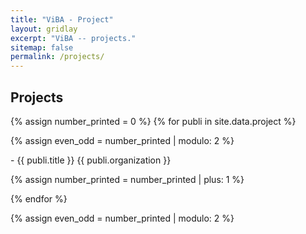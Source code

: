 ```yaml
---
title: "ViBA - Project"
layout: gridlay
excerpt: "ViBA -- projects."
sitemap: false
permalink: /projects/
---
```


## Projects

{% assign number_printed = 0 %}
{% for publi in site.data.project %}

{% assign even_odd = number_printed | modulo: 2 %}

<!-- {% if even_odd == 0 %}
<div class="row">
{% endif %} -->

<p>- {{ publi.title }} {{ publi.organization }} </p>

<!-- <div class="col-sm-6 clearfix">
 <div class="well" style="overflow: auto;">
  <pubtit>{{ publi.title }}</pubtit>
  <p>{{ publi.title }} {{ publi.organization }}  <em>({{ publi.date }})</em></p>
  <img src="{{ site.url }}{{ site.baseurl }}/images/pubpic/{{ publi.image }}" class="img-responsive" style="width: 33%; object-fit: contain; float: left;" />
  <p>{{ publi.description }}</p>
 </div>
</div> -->


{% assign number_printed = number_printed | plus: 1 %}

<!-- {% if even_odd == 1 %}
</div>
{% endif %} -->

{% endfor %}

{% assign even_odd = number_printed | modulo: 2 %}
<!-- {% if even_odd == 1 %}
</div>
{% endif %} -->

<p> &nbsp; </p>
